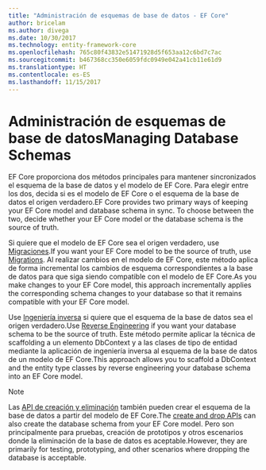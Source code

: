 ```yaml
---
title: "Administración de esquemas de base de datos - EF Core"
author: bricelam
ms.author: divega
ms.date: 10/30/2017
ms.technology: entity-framework-core
ms.openlocfilehash: 765c80f43832e51471928d5f653aa12c6bd7c7ac
ms.sourcegitcommit: b467368cc350e6059fdc0949e042a41cb11e61d9
ms.translationtype: HT
ms.contentlocale: es-ES
ms.lasthandoff: 11/15/2017
---
```

# <a name="managing-database-schemas"></a><span data-ttu-id="335e1-102">Administración de esquemas de base de datos</span><span class="sxs-lookup"><span data-stu-id="335e1-102">Managing Database Schemas</span></span>
<span data-ttu-id="335e1-103">EF Core proporciona dos métodos principales para mantener sincronizados el esquema de la base de datos y el modelo de EF Core. Para elegir entre los dos, decida si es el modelo de EF Core o el esquema de la base de datos el origen verdadero.</span><span class="sxs-lookup"><span data-stu-id="335e1-103">EF Core provides two primary ways of keeping your EF Core model and database schema in sync. To choose between the two, decide whether your EF Core model or the database schema is the source of truth.</span></span>

<span data-ttu-id="335e1-104">Si quiere que el modelo de EF Core sea el origen verdadero, use [Migraciones][1].</span><span class="sxs-lookup"><span data-stu-id="335e1-104">If you want your EF Core model to be the source of truth, use [Migrations][1].</span></span> <span data-ttu-id="335e1-105">Al realizar cambios en el modelo de EF Core, este método aplica de forma incremental los cambios de esquema correspondientes a la base de datos para que siga siendo compatible con el modelo de EF Core.</span><span class="sxs-lookup"><span data-stu-id="335e1-105">As you make changes to your EF Core model, this approach incrementally applies the corresponding schema changes to your database so that it remains compatible with your EF Core model.</span></span>

<span data-ttu-id="335e1-106">Use [Ingeniería inversa][2] si quiere que el esquema de la base de datos sea el origen verdadero.</span><span class="sxs-lookup"><span data-stu-id="335e1-106">Use [Reverse Engineering][2] if you want your database schema to be the source of truth.</span></span> <span data-ttu-id="335e1-107">Este método permite aplicar la técnica de scaffolding a un elemento DbContext y a las clases de tipo de entidad mediante la aplicación de ingeniería inversa al esquema de la base de datos de un modelo de EF Core.</span><span class="sxs-lookup"><span data-stu-id="335e1-107">This approach allows you to scaffold a DbContext and the entity type classes by reverse engineering your database schema into an EF Core model.</span></span>

> [!NOTE]
> <span data-ttu-id="335e1-108">Las [API de creación y eliminación][3] también pueden crear el esquema de la base de datos a partir del modelo de EF Core.</span><span class="sxs-lookup"><span data-stu-id="335e1-108">The [create and drop APIs][3] can also create the database schema from your EF Core model.</span></span> <span data-ttu-id="335e1-109">Pero son principalmente para pruebas, creación de prototipos y otros escenarios donde la eliminación de la base de datos es aceptable.</span><span class="sxs-lookup"><span data-stu-id="335e1-109">However, they are primarily for testing, prototyping, and other scenarios where dropping the database is acceptable.</span></span>


  [1]: migrations/index.md
  [2]: scaffolding.md
  [3]: ensure-created.md
